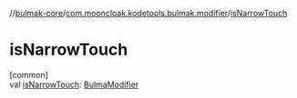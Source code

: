 //[bulmak-core](../../index.md)/[com.mooncloak.kodetools.bulmak.modifier](index.md)/[isNarrowTouch](is-narrow-touch.md)

# isNarrowTouch

[common]\
val [isNarrowTouch](is-narrow-touch.md): [BulmaModifier](-bulma-modifier/index.md)
